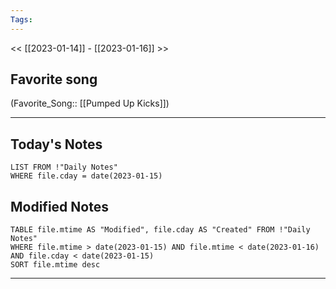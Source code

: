 ```yaml
---
Tags:
---
```

<< [[2023-01-14]] - [[2023-01-16]] >>
## Favorite song
(Favorite_Song:: [[Pumped Up Kicks]])
___
## Today's Notes
```dataview
LIST FROM !"Daily Notes"
WHERE file.cday = date(2023-01-15)
```
## Modified Notes
```dataview
TABLE file.mtime AS "Modified", file.cday AS "Created" FROM !"Daily Notes" 
WHERE file.mtime > date(2023-01-15) AND file.mtime < date(2023-01-16) AND file.cday < date(2023-01-15)
SORT file.mtime desc
```
___
